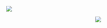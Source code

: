 <div>
  <img src="https://github.com/saadeghi/saadeghi/blob/master/dino.gif">
</div>

<!---
###  UGABOOGA:
[![GitHub Streak](https://streak-stats.demolab.com?user=EntropyAtWork&theme=gotham&hide_border=true&date_format=j%2Fn%5B%2FY%5D)](https://git.io/streak-stats)



### :hammer_and_wrench: Languages and Tools :
<div>
  <img src="https://github.com/devicons/devicon/blob/master/icons/java/java-original-wordmark.svg" title="Java" alt="Java" width="60" height="60"/>&nbsp;
  <img src="https://github.com/devicons/devicon/blob/master/icons/c/c-original.svg" title="C" alt="C" width="60" height="60"/>&nbsp;
  <img src="https://github.com/devicons/devicon/blob/master/icons/amazonwebservices/amazonwebservices-plain-wordmark.svg" title="AWS" alt="AWS" width="60" height="60"/>&nbsp;
  <img src="https://github.com/devicons/devicon/blob/master/icons/github/github-original.svg" title="Github" alt="Github" width="60" height="60"/>&nbsp;
  <img src="https://github.com/devicons/devicon/blob/master/icons/git/git-original-wordmark.svg" title="Git" alt="Git" width="60" height="60"/> &nbsp;
  <img src="https://github.com/devicons/devicon/blob/master/icons/python/python-original-wordmark.svg" title="Python" alt="Python" width="60" height="60"/> &nbsp;
  <img src="https://github.com/devicons/devicon/blob/master/icons/jupyter/jupyter-original-wordmark.svg" title="Jupyter" alt="Jupyter" width="60" height="60"/> &nbsp;
  <img src="https://github.com/devicons/devicon/blob/master/icons/embeddedc/embeddedc-original-wordmark.svg" title="Embeddedc" alt="Embeddedc" width="60" height="60"/> &nbsp;
  <img src="https://github.com/devicons/devicon/blob/master/icons/raspberrypi/raspberrypi-original.svg" title="Raspberry" alt="Raspberry" width="60" height="60"/> &nbsp;
  <img src="https://github.com/devicons/devicon/blob/master/icons/arduino/arduino-original-wordmark.svg" title="Arduino" alt="Arduino " width="60" height="60"/> &nbsp;
  <img src="https://github.com/devicons/devicon/blob/master/icons/digitalocean/digitalocean-original-wordmark.svg" title="Digitalocean" alt="Digitalocean" width="60" height="60"/>&nbsp;
  <img src="https://github.com/devicons/devicon/blob/master/icons/gitlab/gitlab-original.svg" title="Gitlab" alt="Gitlab" width="60" height="60">
  <img src="https://github.com/devicons/devicon/blob/master/icons/tensorflow/tensorflow-original-wordmark.svg" title="TensorFlow" alt="TensorFlow" width="60" height="60">
  <img src="https://github.com/devicons/devicon/blob/master/icons/anaconda/anaconda-original-wordmark.svg" title="Anaconda" alt="Anaconda" width="60" height="60">
  
 </div>
--->
<p align="center">
  <a href="https://skillicons.dev">
    <img src="https://skillicons.dev/icons?i=arduino,anaconda,autocad,aws,bash,c,cpp,dynamodb,git,github,gitlab,gradle,idea,kotlin,linux,matlab,py,pytorch,raspberrypi,tensorflow,vim,vscode,java,j" />
  </a>
</p>
